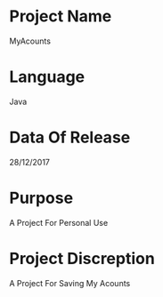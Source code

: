 # Project Name
  MyAcounts

# Language
  Java
  
# Data Of Release
  28/12/2017

# Purpose
  A Project For Personal Use
  
# Project Discreption
  A Project For Saving My Acounts
